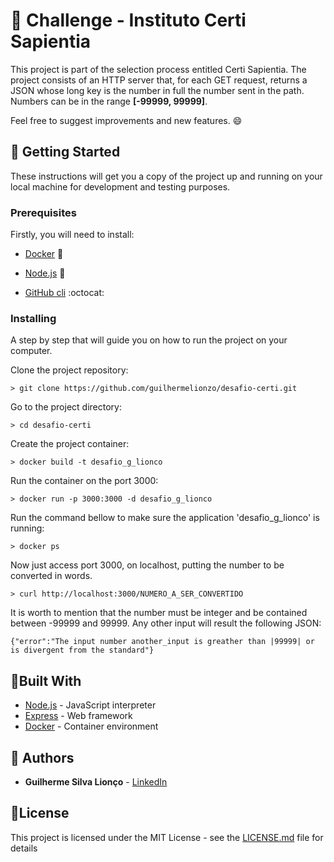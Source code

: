 # 💪 Challenge - Instituto Certi Sapientia

This project is part of the selection process entitled Certi Sapientia. The project consists of an HTTP server that, for each GET request, returns a JSON whose long key is the number
in full the number sent in the path. Numbers can be in the range **[-99999, 99999]**.

Feel free to suggest improvements and new features. :smile:

 ## 🏁 Getting Started

These instructions will get you a copy of the project up and running on your local machine for development and testing purposes.

### Prerequisites

Firstly, you will need to install:

* [Docker](https://docs.docker.com/v17.09/engine/installation/#server) 🐳

* [Node.js](https://nodejs.org/en/download/) 🚀

* [GitHub cli](https://gist.github.com/derhuerst/1b15ff4652a867391f03) :octocat:

### Installing

A step by step that will guide you on how to run the project on your computer.

Clone the project repository:
```
> git clone https://github.com/guilhermelionzo/desafio-certi.git
```

Go to the project directory:
```
> cd desafio-certi
```

Create the project container:

```
> docker build -t desafio_g_lionco
```

Run the container on the port 3000:
```
> docker run -p 3000:3000 -d desafio_g_lionco
```

Run the command bellow to make sure the application 'desafio_g_lionco' is running: 
```
> docker ps
```

Now just access port 3000, on localhost, putting the number to be converted in words.
```
> curl http://localhost:3000/NUMERO_A_SER_CONVERTIDO
```
It is worth to mention that the number must be integer and be contained between -99999 and 99999. Any other input will result the following JSON:

```
{"error":"The input number another_input is greather than |99999| or is divergent from the standard"}
```

## 🔨Built With

* [Node.js](https://nodejs.org/en/download/) - JavaScript interpreter
* [Express](https://expressjs.com/) - Web framework
* [Docker](https://www.docker.com/) - Container environment

## 🙌 Authors

* **Guilherme Silva Lionço** - [LinkedIn](https://www.linkedin.com/in/guilherme-lion%C3%A7o-005564189/)

## 📃License

This project is licensed under the MIT License - see the [LICENSE.md](LICENSE.md) file for details
